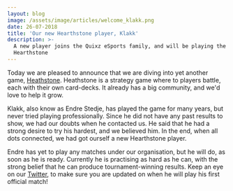 ```yaml
---
layout: blog
image: /assets/image/articles/welcome_klakk.png
date: 26-07-2018
title: 'Our new Hearthstone player, Klakk'
description: >-
  A new player joins the Quixz eSports family, and will be playing the game,
  Hearthstone
---
```

Today we are pleased to announce that we are diving into yet another game, [Heathstone](https://playhearthstone.com/en-us/). Heathstone is a strategy game where to players battle, each with their own card-decks. It already has a big community, and we'd love to help it grow.

Klakk, also know as Endre Stedje, has played the game for many years, but never tried playing professionally. Since he did not have any past results to show, we had our doubts when he contacted us. He said that he had a strong desire to try his hardest, and we believed him. In the end, when all dots connected, we had got ourself a new Hearthstone player.

Endre has yet to play any matches under our organisation, but he will do, as soon as he is ready. Currently he is practising as hard as he can, with the strong belief that he can produce tournament-winning results. Keep an eye on our [Twitter](https://twitter.com/QuixzeSports), to make sure you are updated on when he will play his first official match!
